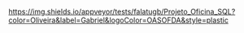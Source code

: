 https://img.shields.io/appveyor/tests/falatugb/Projeto_Oficina_SQL?color=Oliveira&label=Gabriel&logoColor=OASOFDA&style=plastic
